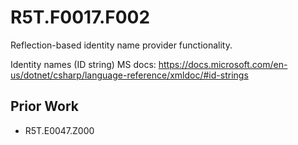 # R5T.F0017.F002
Reflection-based identity name provider functionality.

Identity names (ID string) MS docs:
https://docs.microsoft.com/en-us/dotnet/csharp/language-reference/xmldoc/#id-strings


## Prior Work

* R5T.E0047.Z000
